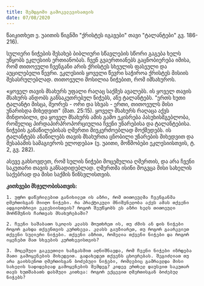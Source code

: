 ```yaml
---
title: შემდგომი გამოკვლევისათვის
date: 07/08/2020
---
```


წაიკითხეთ ე. უაითის წიგნში "ქრისტეს იგავები" თავი "ტალანტები" გვ. 186-216).

სულიერი ნიჭების შესახებ ბიბლიური სწავლების სწორი გაგება ხელს უწყობს ეკლესიის ერთიანობას. ჩვენ გვაერთიანებს გაცნობიერება იმისა, რომ თითოეული ჩვენგანი არის ქრისტეს სხეულის ფასეული და აუცილებელი წევრი. ეკლესიის ყოველი წევრი საჭიროა ქრისტეს მისიის შესასრულებლად. თითოეული მოსილია ნიჭებით, რომ იმსახუროს.

«ყოველ თავის მსახურს უფალი რაღაც საქმეს ავალებს. ის ყოველ თავის მსახურს ანდობს განსაკუთრებულ ნიჭებს, ანუ ტალანტებს. "ერთს ხუთი ტალანტი მისცა, მეორეს - ორი და სხვას - ერთი, თითოეულს მისი უნარისდა მიხედვით" (მათ. 25:15). ყოველ მსახურს რაღაცა აქვს მინდობილი, და ყოველ მსახურს ამის გამო ეკისრება პასუხისმგებლობა, რომელიც პირდაპირპროპორციულია ჩვენი უნარებისა და ტალანტებისა. ნიჭების განაწილებისას ღმერთი მიუკერძოებლად მოქმედებს. ის ტალანტებს ანაწილებს თავის მსახურთა ცნობილი უნარების მიხედვით და შესაბამის სამაგიეროს ელოდება» (ე. უაითი, მოწმობები ეკლესიისთვის, ტ. 2, გვ. 282).

ასევე გახსოვდეთ, რომ სულის ნიჭები მოცემულია ღმერთის, და არა ჩვენი საკუთარი თავის განსადიდებლად. ღმერთმა ისინი მოგვცა მისი სახელის საქებრად და მისი საქმის წინსვლისთვის.

**კითხვები მსჯელობისათვის:**

`1. უფრო დაწვრილებით განიხილეთ ის აზრი, რომ თითოეულმა ჩვენგანმა ღმერთისგან მიიღო ნიჭები. რა პრაქტიკული მნიშვნელობა აქვს ამას თქვენი ადგილობრივი ეკლესიისთვის? როგორ შეუწყობს ეს აზრი ხელს თითოეული მორწმუნის ჩართვას მსახურებაში?`

`2. ჩვენი საშაბათო სკოლის კლასს მოუთხრეთ ის, თუ ძმის ან დის ნიჭები როგორ გახდა თქვენთვის კურთხევა. კლასს გაუზიარეთ, თუ როგორ გაარკვიეთ თქვენი სულიერი ნიჭები. თქვენი აზრით, რომელია თქვენი ნიჭები და როგორ იყენებთ მათ სხვების კურთხევისთვის?`

`3. მოცემული გაკვეთილი ხაზგასმით აღნიშნავდა, რომ ჩვენი ნიჭები იზრდება მათი გამოყენების მიხედვით. გადახედეთ თქვენს ცხოვრებას. შეგიძლიათ თუ არა გაიხსენოთ ღმერთისგან ბოძებული ნიჭები, რომლებიც გამრავლდა მისი სახელის სადიდებლად გამოყენების შემდეგ? კიდევ ერთხელ დაუსვით საკუთარ თავს ხუთშაბათს დასმული კითხვა: როგორ ექცევით ღმერთისგან ბოძებულ ნიჭებს?`